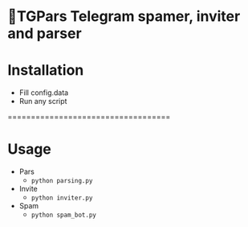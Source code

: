 🧾TGPars
Telegram spamer, inviter and parser
===================================
# Installation
* Fill config.data
* Run any script

===================================
# Usage
* Pars
  * `python parsing.py`
* Invite
  * `python inviter.py`
* Spam
  * `python spam_bot.py`
